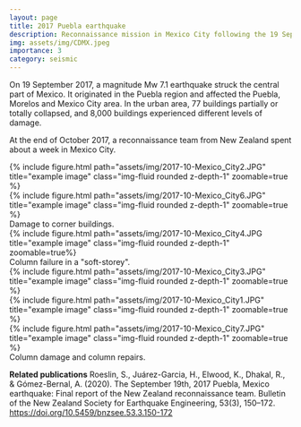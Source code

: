 ```yaml
---
layout: page
title: 2017 Puebla earthquake
description: Reconnaissance mission in Mexico City following the 19 Sep 2017 earthquake
img: assets/img/CDMX.jpeg
importance: 3
category: seismic
---
```


On 19 September 2017, a magnitude Mw 7.1 earthquake struck the central part of Mexico. It originated in the Puebla region and affected the Puebla, Morelos and Mexico City area. In the urban area, 77 buildings partially or totally collapsed, and 8,000 buildings experienced different levels of damage.

At the end of October 2017, a reconnaissance team from New Zealand spent about a week in Mexico City.

<div class="row justify-content-sm-center">
    <div class="col-sm-4 mt-3 mt-md-0">
        {% include figure.html path="assets/img/2017-10-Mexico_City2.JPG" title="example image" class="img-fluid rounded z-depth-1" zoomable=true %}
    </div>
    <div class="col-sm-8 mt-3 mt-md-0">
        {% include figure.html path="assets/img/2017-10-Mexico_City6.JPG" title="example image" class="img-fluid rounded z-depth-1" zoomable=true %}
    </div>
</div>
<div class="caption">
    Damage to corner buildings.
</div>

<div class="row">
    <div class="col-sm mt-3 mt-md-0">
        {% include figure.html path="assets/img/2017-10-Mexico_City4.JPG title="example image" class="img-fluid rounded z-depth-1" zoomable=true%}
    </div>
</div>
<div class="caption">
    Column failure in a "soft-storey".
</div>

<div class="row">
    <div class="col-sm mt-3 mt-md-0">
        {% include figure.html path="assets/img/2017-10-Mexico_City3.JPG" title="example image" class="img-fluid rounded z-depth-1" zoomable=true %}
    </div>
    <div class="col-sm mt-3 mt-md-0">
        {% include figure.html path="assets/img/2017-10-Mexico_City1.JPG" title="example image" class="img-fluid rounded z-depth-1" zoomable=true %}
    </div>
    <div class="col-sm mt-3 mt-md-0">
        {% include figure.html path="assets/img/2017-10-Mexico_City7.JPG" title="example image" class="img-fluid rounded z-depth-1" zoomable=true %}
    </div>
</div>
<div class="caption">
    Column damage and column repairs.
</div>

**Related publications**
Roeslin, S., Juárez-Garcia, H., Elwood, K., Dhakal, R., & Gómez-Bernal, A. (2020). The September 19th, 2017 Puebla, Mexico earthquake: Final report of the New Zealand reconnaissance team. Bulletin of the New Zealand Society for Earthquake Engineering, 53(3), 150–172.
<a href='https://doi.org/10.5459/bnzsee.53.3.150-172'>https://doi.org/10.5459/bnzsee.53.3.150-172</a>
